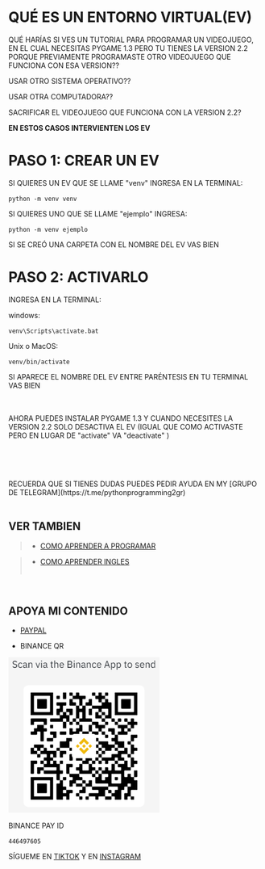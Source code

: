 # QUÉ ES UN ENTORNO VIRTUAL(EV)
QUÉ HARÍAS SI VES UN TUTORIAL PARA PROGRAMAR UN VIDEOJUEGO, EN EL CUAL NECESITAS PYGAME 1.3 PERO TU TIENES LA VERSION 2.2 PORQUE PREVIAMENTE PROGRAMASTE OTRO VIDEOJUEGO QUE FUNCIONA CON ESA VERSION??

USAR OTRO SISTEMA OPERATIVO??

USAR OTRA COMPUTADORA??

SACRIFICAR EL VIDEOJUEGO QUE FUNCIONA CON LA VERSION 2.2?

**EN ESTOS CASOS INTERVIENTEN LOS EV**

# PASO 1: CREAR UN EV

SI QUIERES UN EV QUE SE LLAME "venv" INGRESA EN LA TERMINAL:
```
python -m venv venv
```

SI QUIERES UNO QUE SE LLAME "ejemplo" INGRESA:
```
python -m venv ejemplo
```
SI SE CREÓ UNA CARPETA CON EL NOMBRE DEL EV VAS BIEN
# PASO 2: ACTIVARLO
INGRESA EN LA TERMINAL:

windows:
```
venv\Scripts\activate.bat
```
Unix o MacOS:
```
venv/bin/activate
```
SI APARECE EL NOMBRE DEL EV ENTRE PARÉNTESIS EN TU TERMINAL VAS BIEN
<br />  

<br />
AHORA PUEDES INSTALAR PYGAME 1.3 Y CUANDO NECESITES LA VERSION 2.2 SOLO DESACTIVA EL EV (IGUAL QUE COMO ACTIVASTE PERO EN LUGAR DE "activate" VA "deactivate" )








<br />  

<br />
RECUERDA QUE SI TIENES DUDAS PUEDES PEDIR AYUDA EN MY [GRUPO DE TELEGRAM](https://t.me/pythonprogramming2gr)
<br />  

<br />
      

## VER TAMBIEN
>- [COMO APRENDER A PROGRAMAR](https://github.com/Gabriel-prog3/COMO-APRENDER-A-PROGRAMAR-PYTHON-)

>- [COMO APRENDER INGLES](https://github.com/Gabriel-prog3/COMO-APRENDER-INGLES.git)
<br />  

<br />
      

## APOYA MI CONTENIDO
- [PAYPAL](https://www.paypal.me/GABRIELpython)

- BINANCE 
QR

<img src="https://github.com/Gabriel-prog3/IMAGES/blob/main/BinancePayQR.png" alt="drawing" width="300"/>

BINANCE PAY ID 
```
446497605
```
SÍGUEME EN [TIKTOK](https://www.tiktok.com/@python.programming2?is_from_webapp=1&sender_device=pc) Y EN [INSTAGRAM](https://www.instagram.com/gabrielrevelopython/)



